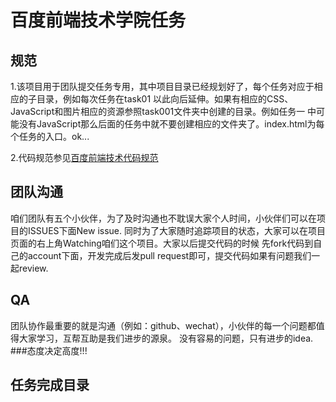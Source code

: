 # 百度前端技术学院任务

## 规范
 1.该项目用于团队提交任务专用，其中项目目录已经规划好了，每个任务对应于相应的子目录，例如每次任务在task01
 以此向后延伸。如果有相应的CSS、JavaScript和图片相应的资源参照task001文件夹中创建的目录。例如任务一
 中可能没有JavaScript那么后面的任务中就不要创建相应的文件夹了。index.html为每个任务的入口。ok...

 2.代码规范参见[百度前端技术代码规范](https://github.com/ecomfe/spec)

## 团队沟通
咱们团队有五个小伙伴，为了及时沟通也不耽误大家个人时间，小伙伴们可以在项目的ISSUES下面New issue.
同时为了大家随时追踪项目的状态，大家可以在项目页面的右上角Watching咱们这个项目。大家以后提交代码的时候
先fork代码到自己的account下面，开发完成后发pull request即可，提交代码如果有问题我们一起review.

## QA
团队协作最重要的就是沟通（例如：github、wechat），小伙伴的每一个问题都值得大家学习，互帮互助是我们进步的源泉。
没有容易的问题，只有进步的idea.
###态度决定高度!!!


## 任务完成目录

